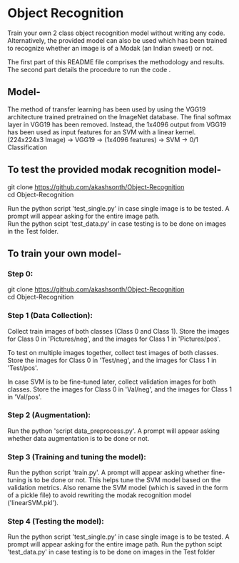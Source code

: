 # Object Recognition
Train your own 2 class object recognition model without writing any code.\
Alternatively, the provided model can also be used which has been trained to recognize whether an image is of a Modak (an Indian sweet) or not.

The first part of this README file comprises the methodology and results. \
The second part details the procedure to run the code .


## Model-
The method of transfer learning has been used by using the VGG19 architecture trained pretrained on the ImageNet database. The final softmax layer in VGG19 has been removed. Instead, the 1x4096 output from VGG19 has been used as input features for an SVM with a linear kernel.\
(224x224x3 Image) -> VGG19 -> (1x4096 features) -> SVM -> 0/1 Classification


## To test the provided modak recognition model-
git clone https://github.com/akashsonth/Object-Recognition \
cd Object-Recognition

Run the python script 'test_single.py' in case single image is to be tested. A prompt will appear asking for the entire image path.\
Run the python scipt 'test_data.py' in case testing is to be done on images in the Test folder.


## To train your own model-

### Step 0:
git clone https://github.com/akashsonth/Object-Recognition \
cd Object-Recognition

### Step 1 (Data Collection): 
Collect train images of both classes (Class 0 and Class 1). Store the images for Class 0 in 'Pictures/neg', and the images for Class 1 in 'Pictures/pos'.

To test on multiple images together, collect test images of both classes. Store the images for Class 0 in 'Test/neg', and the images for Class 1 in 'Test/pos'.

In case SVM is to be fine-tuned later, collect validation images for both classes. Store the images for Class 0 in 'Val/neg', and the images for Class 1 in 'Val/pos'.

### Step 2 (Augmentation):
Run the python 'script data_preprocess.py'. A prompt will appear asking whether data augmentation is to be done or not.

### Step 3 (Training and tuning the model):
Run the python script 'train.py'. A prompt will appear asking whether fine-tuning is to be done or not. This helps tune the SVM model based on the validation metrics. Also rename the SVM model (which is saved in the form of a pickle file) to avoid rewriting the modak recognition model ('linearSVM.pkl').

### Step 4 (Testing the model):
Run the python script 'test_single.py' in case single image is to be tested. A prompt will appear asking for the entire image path.
Run the python scipt 'test_data.py' in case testing is to be done on images in the Test folder


